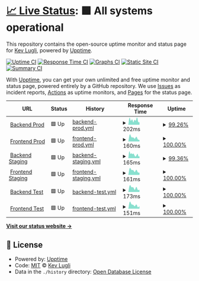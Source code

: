 # [📈 Live Status](https://kevlugli.github.io/upptime-rewell): <!--live status--> **🟩 All systems operational**

This repository contains the open-source uptime monitor and status page for [Kev Lugli](https://kevlugli.github.io/upptime-rewell), powered by [Upptime](https://github.com/upptime/upptime).

[![Uptime CI](https://github.com/kevlugli/upptime-rewell/workflows/Uptime%20CI/badge.svg)](https://github.com/kevlugli/upptime-rewell/actions?query=workflow%3A%22Uptime+CI%22)
[![Response Time CI](https://github.com/kevlugli/upptime-rewell/workflows/Response%20Time%20CI/badge.svg)](https://github.com/kevlugli/upptime-rewell/actions?query=workflow%3A%22Response+Time+CI%22)
[![Graphs CI](https://github.com/kevlugli/upptime-rewell/workflows/Graphs%20CI/badge.svg)](https://github.com/kevlugli/upptime-rewell/actions?query=workflow%3A%22Graphs+CI%22)
[![Static Site CI](https://github.com/kevlugli/upptime-rewell/workflows/Static%20Site%20CI/badge.svg)](https://github.com/kevlugli/upptime-rewell/actions?query=workflow%3A%22Static+Site+CI%22)
[![Summary CI](https://github.com/kevlugli/upptime-rewell/workflows/Summary%20CI/badge.svg)](https://github.com/kevlugli/upptime-rewell/actions?query=workflow%3A%22Summary+CI%22)

With [Upptime](https://upptime.js.org), you can get your own unlimited and free uptime monitor and status page, powered entirely by a GitHub repository. We use [Issues](https://github.com/kevlugli/upptime-rewell/issues) as incident reports, [Actions](https://github.com/kevlugli/upptime-rewell/actions) as uptime monitors, and [Pages](https://kevlugli.github.io/upptime-rewell) for the status page.

<!--start: status pages-->
<!-- This summary is generated by Upptime (https://github.com/upptime/upptime) -->
<!-- Do not edit this manually, your changes will be overwritten -->
<!-- prettier-ignore -->
| URL | Status | History | Response Time | Uptime |
| --- | ------ | ------- | ------------- | ------ |
| <img alt="" src="https://icons.duckduckgo.com/ip3/api2.getrewell.com.ico" height="13"> [Backend Prod](https://api2.getrewell.com) | 🟩 Up | [backend-prod.yml](https://github.com/kevlugli/upptime-rewell/commits/HEAD/history/backend-prod.yml) | <details><summary><img alt="Response time graph" src="./graphs/backend-prod/response-time-week.png" height="20"> 202ms</summary><br><a href="https://kevlugli.github.io/upptime-rewell/history/backend-prod"><img alt="Response time 192" src="https://img.shields.io/endpoint?url=https%3A%2F%2Fraw.githubusercontent.com%2Fkevlugli%2Fupptime-rewell%2FHEAD%2Fapi%2Fbackend-prod%2Fresponse-time.json"></a><br><a href="https://kevlugli.github.io/upptime-rewell/history/backend-prod"><img alt="24-hour response time 83" src="https://img.shields.io/endpoint?url=https%3A%2F%2Fraw.githubusercontent.com%2Fkevlugli%2Fupptime-rewell%2FHEAD%2Fapi%2Fbackend-prod%2Fresponse-time-day.json"></a><br><a href="https://kevlugli.github.io/upptime-rewell/history/backend-prod"><img alt="7-day response time 202" src="https://img.shields.io/endpoint?url=https%3A%2F%2Fraw.githubusercontent.com%2Fkevlugli%2Fupptime-rewell%2FHEAD%2Fapi%2Fbackend-prod%2Fresponse-time-week.json"></a><br><a href="https://kevlugli.github.io/upptime-rewell/history/backend-prod"><img alt="30-day response time 192" src="https://img.shields.io/endpoint?url=https%3A%2F%2Fraw.githubusercontent.com%2Fkevlugli%2Fupptime-rewell%2FHEAD%2Fapi%2Fbackend-prod%2Fresponse-time-month.json"></a><br><a href="https://kevlugli.github.io/upptime-rewell/history/backend-prod"><img alt="1-year response time 192" src="https://img.shields.io/endpoint?url=https%3A%2F%2Fraw.githubusercontent.com%2Fkevlugli%2Fupptime-rewell%2FHEAD%2Fapi%2Fbackend-prod%2Fresponse-time-year.json"></a></details> | <details><summary><a href="https://kevlugli.github.io/upptime-rewell/history/backend-prod">99.26%</a></summary><a href="https://kevlugli.github.io/upptime-rewell/history/backend-prod"><img alt="All-time uptime 99.44%" src="https://img.shields.io/endpoint?url=https%3A%2F%2Fraw.githubusercontent.com%2Fkevlugli%2Fupptime-rewell%2FHEAD%2Fapi%2Fbackend-prod%2Fuptime.json"></a><br><a href="https://kevlugli.github.io/upptime-rewell/history/backend-prod"><img alt="24-hour uptime 100.00%" src="https://img.shields.io/endpoint?url=https%3A%2F%2Fraw.githubusercontent.com%2Fkevlugli%2Fupptime-rewell%2FHEAD%2Fapi%2Fbackend-prod%2Fuptime-day.json"></a><br><a href="https://kevlugli.github.io/upptime-rewell/history/backend-prod"><img alt="7-day uptime 99.26%" src="https://img.shields.io/endpoint?url=https%3A%2F%2Fraw.githubusercontent.com%2Fkevlugli%2Fupptime-rewell%2FHEAD%2Fapi%2Fbackend-prod%2Fuptime-week.json"></a><br><a href="https://kevlugli.github.io/upptime-rewell/history/backend-prod"><img alt="30-day uptime 99.44%" src="https://img.shields.io/endpoint?url=https%3A%2F%2Fraw.githubusercontent.com%2Fkevlugli%2Fupptime-rewell%2FHEAD%2Fapi%2Fbackend-prod%2Fuptime-month.json"></a><br><a href="https://kevlugli.github.io/upptime-rewell/history/backend-prod"><img alt="1-year uptime 99.44%" src="https://img.shields.io/endpoint?url=https%3A%2F%2Fraw.githubusercontent.com%2Fkevlugli%2Fupptime-rewell%2FHEAD%2Fapi%2Fbackend-prod%2Fuptime-year.json"></a></details>
| <img alt="" src="https://icons.duckduckgo.com/ip3/app.getrewell.com.ico" height="13"> [Frontend Prod](https://app.getrewell.com) | 🟩 Up | [frontend-prod.yml](https://github.com/kevlugli/upptime-rewell/commits/HEAD/history/frontend-prod.yml) | <details><summary><img alt="Response time graph" src="./graphs/frontend-prod/response-time-week.png" height="20"> 160ms</summary><br><a href="https://kevlugli.github.io/upptime-rewell/history/frontend-prod"><img alt="Response time 168" src="https://img.shields.io/endpoint?url=https%3A%2F%2Fraw.githubusercontent.com%2Fkevlugli%2Fupptime-rewell%2FHEAD%2Fapi%2Ffrontend-prod%2Fresponse-time.json"></a><br><a href="https://kevlugli.github.io/upptime-rewell/history/frontend-prod"><img alt="24-hour response time 122" src="https://img.shields.io/endpoint?url=https%3A%2F%2Fraw.githubusercontent.com%2Fkevlugli%2Fupptime-rewell%2FHEAD%2Fapi%2Ffrontend-prod%2Fresponse-time-day.json"></a><br><a href="https://kevlugli.github.io/upptime-rewell/history/frontend-prod"><img alt="7-day response time 160" src="https://img.shields.io/endpoint?url=https%3A%2F%2Fraw.githubusercontent.com%2Fkevlugli%2Fupptime-rewell%2FHEAD%2Fapi%2Ffrontend-prod%2Fresponse-time-week.json"></a><br><a href="https://kevlugli.github.io/upptime-rewell/history/frontend-prod"><img alt="30-day response time 168" src="https://img.shields.io/endpoint?url=https%3A%2F%2Fraw.githubusercontent.com%2Fkevlugli%2Fupptime-rewell%2FHEAD%2Fapi%2Ffrontend-prod%2Fresponse-time-month.json"></a><br><a href="https://kevlugli.github.io/upptime-rewell/history/frontend-prod"><img alt="1-year response time 168" src="https://img.shields.io/endpoint?url=https%3A%2F%2Fraw.githubusercontent.com%2Fkevlugli%2Fupptime-rewell%2FHEAD%2Fapi%2Ffrontend-prod%2Fresponse-time-year.json"></a></details> | <details><summary><a href="https://kevlugli.github.io/upptime-rewell/history/frontend-prod">100.00%</a></summary><a href="https://kevlugli.github.io/upptime-rewell/history/frontend-prod"><img alt="All-time uptime 100.00%" src="https://img.shields.io/endpoint?url=https%3A%2F%2Fraw.githubusercontent.com%2Fkevlugli%2Fupptime-rewell%2FHEAD%2Fapi%2Ffrontend-prod%2Fuptime.json"></a><br><a href="https://kevlugli.github.io/upptime-rewell/history/frontend-prod"><img alt="24-hour uptime 100.00%" src="https://img.shields.io/endpoint?url=https%3A%2F%2Fraw.githubusercontent.com%2Fkevlugli%2Fupptime-rewell%2FHEAD%2Fapi%2Ffrontend-prod%2Fuptime-day.json"></a><br><a href="https://kevlugli.github.io/upptime-rewell/history/frontend-prod"><img alt="7-day uptime 100.00%" src="https://img.shields.io/endpoint?url=https%3A%2F%2Fraw.githubusercontent.com%2Fkevlugli%2Fupptime-rewell%2FHEAD%2Fapi%2Ffrontend-prod%2Fuptime-week.json"></a><br><a href="https://kevlugli.github.io/upptime-rewell/history/frontend-prod"><img alt="30-day uptime 100.00%" src="https://img.shields.io/endpoint?url=https%3A%2F%2Fraw.githubusercontent.com%2Fkevlugli%2Fupptime-rewell%2FHEAD%2Fapi%2Ffrontend-prod%2Fuptime-month.json"></a><br><a href="https://kevlugli.github.io/upptime-rewell/history/frontend-prod"><img alt="1-year uptime 100.00%" src="https://img.shields.io/endpoint?url=https%3A%2F%2Fraw.githubusercontent.com%2Fkevlugli%2Fupptime-rewell%2FHEAD%2Fapi%2Ffrontend-prod%2Fuptime-year.json"></a></details>
| <img alt="" src="https://icons.duckduckgo.com/ip3/sapi2.getrewell.com.ico" height="13"> [Backend Staging](https://sapi2.getrewell.com) | 🟩 Up | [backend-staging.yml](https://github.com/kevlugli/upptime-rewell/commits/HEAD/history/backend-staging.yml) | <details><summary><img alt="Response time graph" src="./graphs/backend-staging/response-time-week.png" height="20"> 165ms</summary><br><a href="https://kevlugli.github.io/upptime-rewell/history/backend-staging"><img alt="Response time 170" src="https://img.shields.io/endpoint?url=https%3A%2F%2Fraw.githubusercontent.com%2Fkevlugli%2Fupptime-rewell%2FHEAD%2Fapi%2Fbackend-staging%2Fresponse-time.json"></a><br><a href="https://kevlugli.github.io/upptime-rewell/history/backend-staging"><img alt="24-hour response time 95" src="https://img.shields.io/endpoint?url=https%3A%2F%2Fraw.githubusercontent.com%2Fkevlugli%2Fupptime-rewell%2FHEAD%2Fapi%2Fbackend-staging%2Fresponse-time-day.json"></a><br><a href="https://kevlugli.github.io/upptime-rewell/history/backend-staging"><img alt="7-day response time 165" src="https://img.shields.io/endpoint?url=https%3A%2F%2Fraw.githubusercontent.com%2Fkevlugli%2Fupptime-rewell%2FHEAD%2Fapi%2Fbackend-staging%2Fresponse-time-week.json"></a><br><a href="https://kevlugli.github.io/upptime-rewell/history/backend-staging"><img alt="30-day response time 170" src="https://img.shields.io/endpoint?url=https%3A%2F%2Fraw.githubusercontent.com%2Fkevlugli%2Fupptime-rewell%2FHEAD%2Fapi%2Fbackend-staging%2Fresponse-time-month.json"></a><br><a href="https://kevlugli.github.io/upptime-rewell/history/backend-staging"><img alt="1-year response time 170" src="https://img.shields.io/endpoint?url=https%3A%2F%2Fraw.githubusercontent.com%2Fkevlugli%2Fupptime-rewell%2FHEAD%2Fapi%2Fbackend-staging%2Fresponse-time-year.json"></a></details> | <details><summary><a href="https://kevlugli.github.io/upptime-rewell/history/backend-staging">99.36%</a></summary><a href="https://kevlugli.github.io/upptime-rewell/history/backend-staging"><img alt="All-time uptime 99.52%" src="https://img.shields.io/endpoint?url=https%3A%2F%2Fraw.githubusercontent.com%2Fkevlugli%2Fupptime-rewell%2FHEAD%2Fapi%2Fbackend-staging%2Fuptime.json"></a><br><a href="https://kevlugli.github.io/upptime-rewell/history/backend-staging"><img alt="24-hour uptime 100.00%" src="https://img.shields.io/endpoint?url=https%3A%2F%2Fraw.githubusercontent.com%2Fkevlugli%2Fupptime-rewell%2FHEAD%2Fapi%2Fbackend-staging%2Fuptime-day.json"></a><br><a href="https://kevlugli.github.io/upptime-rewell/history/backend-staging"><img alt="7-day uptime 99.36%" src="https://img.shields.io/endpoint?url=https%3A%2F%2Fraw.githubusercontent.com%2Fkevlugli%2Fupptime-rewell%2FHEAD%2Fapi%2Fbackend-staging%2Fuptime-week.json"></a><br><a href="https://kevlugli.github.io/upptime-rewell/history/backend-staging"><img alt="30-day uptime 99.52%" src="https://img.shields.io/endpoint?url=https%3A%2F%2Fraw.githubusercontent.com%2Fkevlugli%2Fupptime-rewell%2FHEAD%2Fapi%2Fbackend-staging%2Fuptime-month.json"></a><br><a href="https://kevlugli.github.io/upptime-rewell/history/backend-staging"><img alt="1-year uptime 99.52%" src="https://img.shields.io/endpoint?url=https%3A%2F%2Fraw.githubusercontent.com%2Fkevlugli%2Fupptime-rewell%2FHEAD%2Fapi%2Fbackend-staging%2Fuptime-year.json"></a></details>
| <img alt="" src="https://icons.duckduckgo.com/ip3/sapp.getrewell.com.ico" height="13"> [Frontend Staging](https://sapp.getrewell.com) | 🟩 Up | [frontend-staging.yml](https://github.com/kevlugli/upptime-rewell/commits/HEAD/history/frontend-staging.yml) | <details><summary><img alt="Response time graph" src="./graphs/frontend-staging/response-time-week.png" height="20"> 161ms</summary><br><a href="https://kevlugli.github.io/upptime-rewell/history/frontend-staging"><img alt="Response time 156" src="https://img.shields.io/endpoint?url=https%3A%2F%2Fraw.githubusercontent.com%2Fkevlugli%2Fupptime-rewell%2FHEAD%2Fapi%2Ffrontend-staging%2Fresponse-time.json"></a><br><a href="https://kevlugli.github.io/upptime-rewell/history/frontend-staging"><img alt="24-hour response time 110" src="https://img.shields.io/endpoint?url=https%3A%2F%2Fraw.githubusercontent.com%2Fkevlugli%2Fupptime-rewell%2FHEAD%2Fapi%2Ffrontend-staging%2Fresponse-time-day.json"></a><br><a href="https://kevlugli.github.io/upptime-rewell/history/frontend-staging"><img alt="7-day response time 161" src="https://img.shields.io/endpoint?url=https%3A%2F%2Fraw.githubusercontent.com%2Fkevlugli%2Fupptime-rewell%2FHEAD%2Fapi%2Ffrontend-staging%2Fresponse-time-week.json"></a><br><a href="https://kevlugli.github.io/upptime-rewell/history/frontend-staging"><img alt="30-day response time 156" src="https://img.shields.io/endpoint?url=https%3A%2F%2Fraw.githubusercontent.com%2Fkevlugli%2Fupptime-rewell%2FHEAD%2Fapi%2Ffrontend-staging%2Fresponse-time-month.json"></a><br><a href="https://kevlugli.github.io/upptime-rewell/history/frontend-staging"><img alt="1-year response time 156" src="https://img.shields.io/endpoint?url=https%3A%2F%2Fraw.githubusercontent.com%2Fkevlugli%2Fupptime-rewell%2FHEAD%2Fapi%2Ffrontend-staging%2Fresponse-time-year.json"></a></details> | <details><summary><a href="https://kevlugli.github.io/upptime-rewell/history/frontend-staging">100.00%</a></summary><a href="https://kevlugli.github.io/upptime-rewell/history/frontend-staging"><img alt="All-time uptime 100.00%" src="https://img.shields.io/endpoint?url=https%3A%2F%2Fraw.githubusercontent.com%2Fkevlugli%2Fupptime-rewell%2FHEAD%2Fapi%2Ffrontend-staging%2Fuptime.json"></a><br><a href="https://kevlugli.github.io/upptime-rewell/history/frontend-staging"><img alt="24-hour uptime 100.00%" src="https://img.shields.io/endpoint?url=https%3A%2F%2Fraw.githubusercontent.com%2Fkevlugli%2Fupptime-rewell%2FHEAD%2Fapi%2Ffrontend-staging%2Fuptime-day.json"></a><br><a href="https://kevlugli.github.io/upptime-rewell/history/frontend-staging"><img alt="7-day uptime 100.00%" src="https://img.shields.io/endpoint?url=https%3A%2F%2Fraw.githubusercontent.com%2Fkevlugli%2Fupptime-rewell%2FHEAD%2Fapi%2Ffrontend-staging%2Fuptime-week.json"></a><br><a href="https://kevlugli.github.io/upptime-rewell/history/frontend-staging"><img alt="30-day uptime 100.00%" src="https://img.shields.io/endpoint?url=https%3A%2F%2Fraw.githubusercontent.com%2Fkevlugli%2Fupptime-rewell%2FHEAD%2Fapi%2Ffrontend-staging%2Fuptime-month.json"></a><br><a href="https://kevlugli.github.io/upptime-rewell/history/frontend-staging"><img alt="1-year uptime 100.00%" src="https://img.shields.io/endpoint?url=https%3A%2F%2Fraw.githubusercontent.com%2Fkevlugli%2Fupptime-rewell%2FHEAD%2Fapi%2Ffrontend-staging%2Fuptime-year.json"></a></details>
| <img alt="" src="https://icons.duckduckgo.com/ip3/tapi2.getrewell.com.ico" height="13"> [Backend Test](https://tapi2.getrewell.com) | 🟩 Up | [backend-test.yml](https://github.com/kevlugli/upptime-rewell/commits/HEAD/history/backend-test.yml) | <details><summary><img alt="Response time graph" src="./graphs/backend-test/response-time-week.png" height="20"> 173ms</summary><br><a href="https://kevlugli.github.io/upptime-rewell/history/backend-test"><img alt="Response time 175" src="https://img.shields.io/endpoint?url=https%3A%2F%2Fraw.githubusercontent.com%2Fkevlugli%2Fupptime-rewell%2FHEAD%2Fapi%2Fbackend-test%2Fresponse-time.json"></a><br><a href="https://kevlugli.github.io/upptime-rewell/history/backend-test"><img alt="24-hour response time 128" src="https://img.shields.io/endpoint?url=https%3A%2F%2Fraw.githubusercontent.com%2Fkevlugli%2Fupptime-rewell%2FHEAD%2Fapi%2Fbackend-test%2Fresponse-time-day.json"></a><br><a href="https://kevlugli.github.io/upptime-rewell/history/backend-test"><img alt="7-day response time 173" src="https://img.shields.io/endpoint?url=https%3A%2F%2Fraw.githubusercontent.com%2Fkevlugli%2Fupptime-rewell%2FHEAD%2Fapi%2Fbackend-test%2Fresponse-time-week.json"></a><br><a href="https://kevlugli.github.io/upptime-rewell/history/backend-test"><img alt="30-day response time 175" src="https://img.shields.io/endpoint?url=https%3A%2F%2Fraw.githubusercontent.com%2Fkevlugli%2Fupptime-rewell%2FHEAD%2Fapi%2Fbackend-test%2Fresponse-time-month.json"></a><br><a href="https://kevlugli.github.io/upptime-rewell/history/backend-test"><img alt="1-year response time 175" src="https://img.shields.io/endpoint?url=https%3A%2F%2Fraw.githubusercontent.com%2Fkevlugli%2Fupptime-rewell%2FHEAD%2Fapi%2Fbackend-test%2Fresponse-time-year.json"></a></details> | <details><summary><a href="https://kevlugli.github.io/upptime-rewell/history/backend-test">100.00%</a></summary><a href="https://kevlugli.github.io/upptime-rewell/history/backend-test"><img alt="All-time uptime 100.00%" src="https://img.shields.io/endpoint?url=https%3A%2F%2Fraw.githubusercontent.com%2Fkevlugli%2Fupptime-rewell%2FHEAD%2Fapi%2Fbackend-test%2Fuptime.json"></a><br><a href="https://kevlugli.github.io/upptime-rewell/history/backend-test"><img alt="24-hour uptime 100.00%" src="https://img.shields.io/endpoint?url=https%3A%2F%2Fraw.githubusercontent.com%2Fkevlugli%2Fupptime-rewell%2FHEAD%2Fapi%2Fbackend-test%2Fuptime-day.json"></a><br><a href="https://kevlugli.github.io/upptime-rewell/history/backend-test"><img alt="7-day uptime 100.00%" src="https://img.shields.io/endpoint?url=https%3A%2F%2Fraw.githubusercontent.com%2Fkevlugli%2Fupptime-rewell%2FHEAD%2Fapi%2Fbackend-test%2Fuptime-week.json"></a><br><a href="https://kevlugli.github.io/upptime-rewell/history/backend-test"><img alt="30-day uptime 100.00%" src="https://img.shields.io/endpoint?url=https%3A%2F%2Fraw.githubusercontent.com%2Fkevlugli%2Fupptime-rewell%2FHEAD%2Fapi%2Fbackend-test%2Fuptime-month.json"></a><br><a href="https://kevlugli.github.io/upptime-rewell/history/backend-test"><img alt="1-year uptime 100.00%" src="https://img.shields.io/endpoint?url=https%3A%2F%2Fraw.githubusercontent.com%2Fkevlugli%2Fupptime-rewell%2FHEAD%2Fapi%2Fbackend-test%2Fuptime-year.json"></a></details>
| <img alt="" src="https://icons.duckduckgo.com/ip3/tapp.getrewell.com.ico" height="13"> [Frontend Test](https://tapp.getrewell.com) | 🟩 Up | [frontend-test.yml](https://github.com/kevlugli/upptime-rewell/commits/HEAD/history/frontend-test.yml) | <details><summary><img alt="Response time graph" src="./graphs/frontend-test/response-time-week.png" height="20"> 151ms</summary><br><a href="https://kevlugli.github.io/upptime-rewell/history/frontend-test"><img alt="Response time 159" src="https://img.shields.io/endpoint?url=https%3A%2F%2Fraw.githubusercontent.com%2Fkevlugli%2Fupptime-rewell%2FHEAD%2Fapi%2Ffrontend-test%2Fresponse-time.json"></a><br><a href="https://kevlugli.github.io/upptime-rewell/history/frontend-test"><img alt="24-hour response time 80" src="https://img.shields.io/endpoint?url=https%3A%2F%2Fraw.githubusercontent.com%2Fkevlugli%2Fupptime-rewell%2FHEAD%2Fapi%2Ffrontend-test%2Fresponse-time-day.json"></a><br><a href="https://kevlugli.github.io/upptime-rewell/history/frontend-test"><img alt="7-day response time 151" src="https://img.shields.io/endpoint?url=https%3A%2F%2Fraw.githubusercontent.com%2Fkevlugli%2Fupptime-rewell%2FHEAD%2Fapi%2Ffrontend-test%2Fresponse-time-week.json"></a><br><a href="https://kevlugli.github.io/upptime-rewell/history/frontend-test"><img alt="30-day response time 159" src="https://img.shields.io/endpoint?url=https%3A%2F%2Fraw.githubusercontent.com%2Fkevlugli%2Fupptime-rewell%2FHEAD%2Fapi%2Ffrontend-test%2Fresponse-time-month.json"></a><br><a href="https://kevlugli.github.io/upptime-rewell/history/frontend-test"><img alt="1-year response time 159" src="https://img.shields.io/endpoint?url=https%3A%2F%2Fraw.githubusercontent.com%2Fkevlugli%2Fupptime-rewell%2FHEAD%2Fapi%2Ffrontend-test%2Fresponse-time-year.json"></a></details> | <details><summary><a href="https://kevlugli.github.io/upptime-rewell/history/frontend-test">100.00%</a></summary><a href="https://kevlugli.github.io/upptime-rewell/history/frontend-test"><img alt="All-time uptime 100.00%" src="https://img.shields.io/endpoint?url=https%3A%2F%2Fraw.githubusercontent.com%2Fkevlugli%2Fupptime-rewell%2FHEAD%2Fapi%2Ffrontend-test%2Fuptime.json"></a><br><a href="https://kevlugli.github.io/upptime-rewell/history/frontend-test"><img alt="24-hour uptime 100.00%" src="https://img.shields.io/endpoint?url=https%3A%2F%2Fraw.githubusercontent.com%2Fkevlugli%2Fupptime-rewell%2FHEAD%2Fapi%2Ffrontend-test%2Fuptime-day.json"></a><br><a href="https://kevlugli.github.io/upptime-rewell/history/frontend-test"><img alt="7-day uptime 100.00%" src="https://img.shields.io/endpoint?url=https%3A%2F%2Fraw.githubusercontent.com%2Fkevlugli%2Fupptime-rewell%2FHEAD%2Fapi%2Ffrontend-test%2Fuptime-week.json"></a><br><a href="https://kevlugli.github.io/upptime-rewell/history/frontend-test"><img alt="30-day uptime 100.00%" src="https://img.shields.io/endpoint?url=https%3A%2F%2Fraw.githubusercontent.com%2Fkevlugli%2Fupptime-rewell%2FHEAD%2Fapi%2Ffrontend-test%2Fuptime-month.json"></a><br><a href="https://kevlugli.github.io/upptime-rewell/history/frontend-test"><img alt="1-year uptime 100.00%" src="https://img.shields.io/endpoint?url=https%3A%2F%2Fraw.githubusercontent.com%2Fkevlugli%2Fupptime-rewell%2FHEAD%2Fapi%2Ffrontend-test%2Fuptime-year.json"></a></details>

<!--end: status pages-->

[**Visit our status website →**](https://kevlugli.github.io/upptime-rewell)

## 📄 License

- Powered by: [Upptime](https://github.com/upptime/upptime)
- Code: [MIT](./LICENSE) © [Kev Lugli](https://kevlugli.github.io/upptime-rewell)
- Data in the `./history` directory: [Open Database License](https://opendatacommons.org/licenses/odbl/1-0/)
